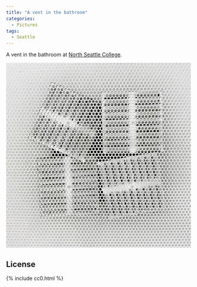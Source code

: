 ```yaml
---
title: "A vent in the bathroom"
categories:
  - Pictures
tags:
  - Seattle
---
```


A vent in the bathroom at [North Seattle College](https://en.wikipedia.org/wiki/North_Seattle_College).

![A stylized image of a vent in the ceiling of the bathroom. Some ductwork can be found behind the grating of the vent.](/assets/images/2018/2018-11-02-a-vent-in-the-bathroom.jpg)

## License

{% include cc0.html %}